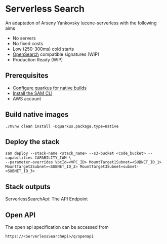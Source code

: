 #  Serverless Search

An adaptation of Arseny Yankovsky lucene-serverless with the following aims

* No servers
* No fixed costs 
* Low (250-300ms) cold starts
* [OpenSearch](https://github.com/opensearch-project/OpenSearch) compatible signatures (WIP)
* Production Ready (WIP)

## Prerequisites
- [Configure quarkus for native builds](https://quarkus.io/guides/building-native-image)
- [Install the SAM CLI](https://docs.aws.amazon.com/serverless-application-model/latest/developerguide/serverless-sam-cli-install.html)
- AWS account

## Build native images
`./mvnw clean install -Dquarkus.package.type=native`

## Deploy the stack

```
sam deploy --stack-name <stack_name> --s3-bucket <code_bucket> --capabilities CAPABILITY_IAM \
--parameter-overrides VpcId=<VPC_ID> MountTarget1Subnet=<SUBNET_ID_1> MountTarget2Subnet=<SUBNET_ID_2> MountTarget3Subnet=subnet-<SUBNET_ID_3>
```

## Stack outputs

ServerlessSearchApi: The API Endpoint

## Open API 

The open api specification can be accessed from 

```
https://<ServerlessSearchApi>/q/openapi
```